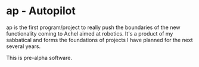 # ap - Autopilot

ap is the first program/project to really push the boundaries of the new functionality coming to Achel aimed at robotics. It's a product of my sabbatical and forms the foundations of projects I have planned for the next several years.

This is pre-alpha software.

